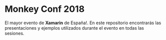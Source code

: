 # Monkey Conf 2018

El mayor evento de **Xamarin** de España!. En este repositorio encontrarás las presentaciones y ejemplos utilizados durante el evento en todas las sesiones.
